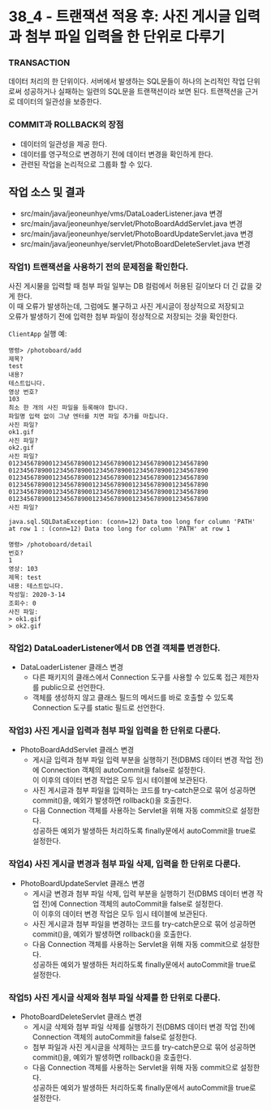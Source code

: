 # 38_4 - 트랜잭션 적용 후: 사진 게시글 입력과 첨부 파일 입력을 한 단위로 다루기

### TRANSACTION

데이터 처리의 한 단위이다. 서버에서 발생하는 SQL문들이 하나의 논리적인 작업 단위로써 성공하거나 실패하는 일련의 SQL문을 트랜잭션이라 보면 된다.
트랜잭션을 근거로 데이터의 일관성을 보증한다.

### COMMIT과 ROLLBACK의 장점
- 데이터의 일관성을 제공 한다.
- 데이터를 영구적으로 변경하기 전에 데이터 변경을 확인하게 한다.
- 관련된 작업을 논리적으로 그룹화 할 수 있다.


## 작업 소스 및 결과

- src/main/java/jeoneunhye/vms/DataLoaderListener.java 변경
- src/main/java/jeoneunhye/servlet/PhotoBoardAddServlet.java 변경
- src/main/java/jeoneunhye/servlet/PhotoBoardUpdateServlet.java 변경
- src/main/java/jeoneunhye/servlet/PhotoBoardDeleteServlet.java 변경

### 작업1) 트랜잭션을 사용하기 전의 문제점을 확인한다.

사진 게시물을 입력할 때 첨부 파일 일부는 DB 컬럼에서 허용된 길이보다 더 긴 값을 갖게 한다.  
이 때 오류가 발생하는데, 그럼에도 불구하고 사진 게시글이 정상적으로 저장되고  
오류가 발생하기 전에 입력한 첨부 파일이 정상적으로 저장되는 것을 확인한다.

`ClientApp` 실행 예:

```
명령> /photoboard/add
제목?
test
내용?
테스트입니다.
영상 번호?
103
최소 한 개의 사진 파일을 등록해야 합니다.
파일명 입력 없이 그냥 엔터를 치면 파일 추가를 마칩니다.
사진 파일?
ok1.gif
사진 파일?
ok2.gif
사진 파일?
0123456789001234567890012345678900123456789001234567890
0123456789001234567890012345678900123456789001234567890
0123456789001234567890012345678900123456789001234567890
0123456789001234567890012345678900123456789001234567890
0123456789001234567890012345678900123456789001234567890
0123456789001234567890012345678900123456789001234567890
사진 파일?

java.sql.SQLDataException: (conn=12) Data too long for column 'PATH' at row 1 : (conn=12) Data too long for column 'PATH' at row 1

명령> /photoboard/detail
번호?
1
영상: 103
제목: test
내용: 테스트입니다.
작성일: 2020-3-14
조회수: 0
사진 파일:
> ok1.gif
> ok2.gif
```

### 작업2) DataLoaderListener에서 DB 연결 객체를 변경한다.

- DataLoaderListener 클래스 변경
    - 다른 패키지의 클래스에서 Connection 도구를 사용할 수 있도록 접근 제한자를 public으로 선언한다.
    - 객체를 생성하지 않고 클래스 필드의 메서드를 바로 호출할 수 있도록 Connection 도구를 static 필드로 선언한다.

### 작업3) 사진 게시글 입력과 첨부 파일 입력을 한 단위로 다룬다.

- PhotoBoardAddServlet 클래스 변경
    - 게시글 입력과 첨부 파일 입력 부분을 실행하기 전(DBMS 데이터 변경 작업 전)에 Connection 객체의 autoCommit을 false로 설정한다.  
    이 이후의 데이터 변경 작업은 모두 임시 테이블에 보관된다.
    - 사진 게시글과 첨부 파일을 입력하는 코드를 try-catch문으로 묶어 성공하면 commit()을, 예외가 발생하면 rollback()을 호출한다.
    - 다음 Connection 객체를 사용하는 Servlet을 위해 자동 commit으로 설정한다.  
    성공하든 예외가 발생하든 처리하도록 finally문에서 autoCommit을 true로 설정한다.

### 작업4) 사진 게시글 변경과 첨부 파일 삭제, 입력을 한 단위로 다룬다.

- PhotoBoardUpdateServlet 클래스 변경
    - 게시글 변경과 첨부 파일 삭제, 입력 부분을 실행하기 전(DBMS 데이터 변경 작업 전)에 Connection 객체의 autoCommit을 false로 설정한다.  
    이 이후의 데이터 변경 작업은 모두 임시 테이블에 보관된다.
    - 사진 게시글과 첨부 파일을 변경하는 코드를 try-catch문으로 묶어 성공하면 commit()을, 예외가 발생하면 rollback()을 호출한다.
    - 다음 Connection 객체를 사용하는 Servlet을 위해 자동 commit으로 설정한다.  
    성공하든 예외가 발생하든 처리하도록 finally문에서 autoCommit을 true로 설정한다.

### 작업5) 사진 게시글 삭제와 첨부 파일 삭제를 한 단위로 다룬다. 

- PhotoBoardDeleteServlet 클래스 변경
    - 게시글 삭제와 첨부 파일 삭제를 실행하기 전(DBMS 데이터 변경 작업 전)에 Connection 객체의 autoCommit을 false로 설정한다.  
    - 첨부 파일과 사진 게시글을 삭제하는 코드를 try-catch문으로 묶어 성공하면 commit()을, 예외가 발생하면 rollback()을 호출한다.
    - 다음 Connection 객체를 사용하는 Servlet을 위해 자동 commit으로 설정한다.  
    성공하든 예외가 발생하든 처리하도록 finally문에서 autoCommit을 true로 설정한다.